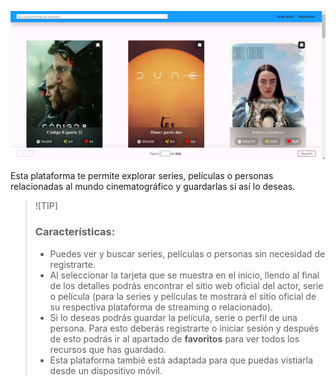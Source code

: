 ![alt text](image.png)

Esta plataforma te permite explorar series, películas o personas relacionadas al mundo cinematográfico y guardarlas si así lo deseas.

> ![TIP]
> ### Características:
> - Puedes ver y buscar series, películas o personas sin necesidad de registrarte.
> - Al seleccionar la tarjeta que se muestra en el inicio, llendo al final de los detalles podrás encontrar el sitio web oficial del actor, serie o película (para la series y películas te mostrará el sitio oficial de su respectiva plataforma de streaming o relacionado).
> - Si lo deseas podrás guardar la película, serie o perfil de una persona. Para esto deberás registrarte o iniciar sesión y después de esto podrás ir al apartado de **favoritos** para ver todos los recursos que has guardado.
> - Esta plataforma tambié está adaptada para que puedas vistiarla desde un dispositivo móvil.
